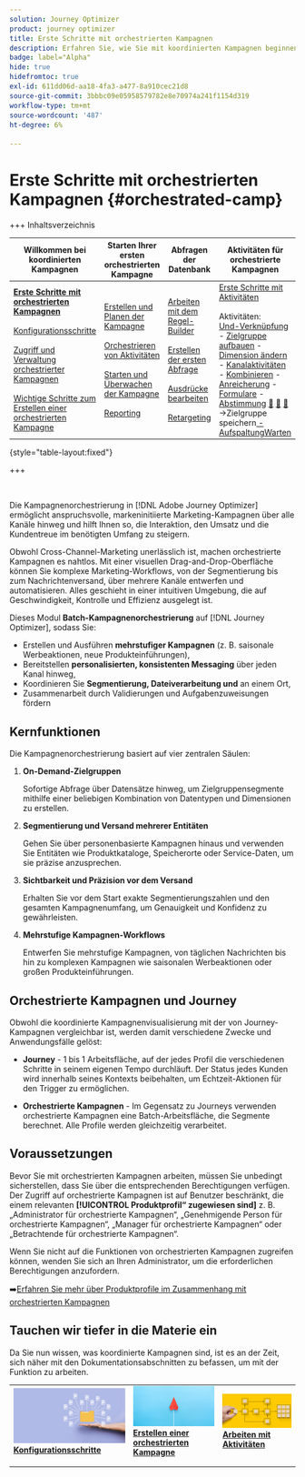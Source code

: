 ```yaml
---
solution: Journey Optimizer
product: journey optimizer
title: Erste Schritte mit orchestrierten Kampagnen
description: Erfahren Sie, wie Sie mit koordinierten Kampagnen beginnen
badge: label="Alpha"
hide: true
hidefromtoc: true
exl-id: 611dd06d-aa18-4fa3-a477-8a910cec21d8
source-git-commit: 3bbbc09e05958579782e8e70974a241f1154d319
workflow-type: tm+mt
source-wordcount: '487'
ht-degree: 6%

---
```


# Erste Schritte mit orchestrierten Kampagnen {#orchestrated-camp}

+++ Inhaltsverzeichnis

| Willkommen bei koordinierten Kampagnen | Starten Ihrer ersten orchestrierten Kampagne | Abfragen der Datenbank | Aktivitäten für orchestrierte Kampagnen |
|---|---|---|---|
| <b>[Erste Schritte mit orchestrierten Kampagnen](gs-orchestrated-campaigns.md)</b><br/><br/>[Konfigurationsschritte](configuration-steps.md)<br/><br/>[Zugriff und Verwaltung orchestrierter Kampagnen](access-manage-orchestrated-campaigns.md)<br/><br/>[Wichtige Schritte zum Erstellen einer orchestrierten Kampagne](gs-campaign-creation.md) | [Erstellen und Planen der Kampagne](create-orchestrated-campaign.md)<br/><br/>[Orchestrieren von Aktivitäten](orchestrate-activities.md)<br/><br/>[ Starten und Überwachen der Kampagne](start-monitor-campaigns.md)<br/><br/>[Reporting](reporting-campaigns.md) | [Arbeiten mit dem Regel-Builder](orchestrated-rule-builder.md)<br/><br/>[Erstellen der ersten Abfrage](build-query.md)<br/><br/>[Ausdrücke bearbeiten](edit-expressions.md)<br/><br/>[Retargeting](retarget.md) | [Erste Schritte mit Aktivitäten](activities/about-activities.md)<br/><br/>Aktivitäten:<br/>[Und-Verknüpfung](activities/and-join.md) - [Zielgruppe aufbauen](activities/build-audience.md) - [Dimension ändern](activities/change-dimension.md) - [Kanalaktivitäten](activities/channels.md) - [Kombinieren](activities/combine.md) - [Anreicherung](activities/deduplication.md) - [Formulare](activities/enrichment.md) - [Abstimmung](activities/fork.md) [&#128279;](activities/reconciliation.md) [&#128279;](activities/save-audience.md) [&#128279;](activities/split.md) ->Zielgruppe speichern[ -AufspaltungWarten](activities/wait.md) |

{style="table-layout:fixed"}

+++

<br/>

Die Kampagnenorchestrierung in [!DNL Adobe Journey Optimizer] ermöglicht anspruchsvolle, markeninitiierte Marketing-Kampagnen über alle Kanäle hinweg und hilft Ihnen so, die Interaktion, den Umsatz und die Kundentreue im benötigten Umfang zu steigern.

Obwohl Cross-Channel-Marketing unerlässlich ist, machen orchestrierte Kampagnen es nahtlos. Mit einer visuellen Drag-and-Drop-Oberfläche können Sie komplexe Marketing-Workflows, von der Segmentierung bis zum Nachrichtenversand, über mehrere Kanäle entwerfen und automatisieren. Alles geschieht in einer intuitiven Umgebung, die auf Geschwindigkeit, Kontrolle und Effizienz ausgelegt ist.

Dieses Modul **Batch-Kampagnenorchestrierung** auf [!DNL Journey Optimizer], sodass Sie:

* Erstellen und Ausführen **mehrstufiger Kampagnen** (z. B. saisonale Werbeaktionen, neue Produkteinführungen),
* Bereitstellen **personalisierten, konsistenten Messaging** über jeden Kanal hinweg,
* Koordinieren Sie **Segmentierung, Dateiverarbeitung und** an einem Ort,
* Zusammenarbeit durch Validierungen und Aufgabenzuweisungen fördern

## Kernfunktionen

Die Kampagnenorchestrierung basiert auf vier zentralen Säulen:

1. **On-Demand-Zielgruppen**

   Sofortige Abfrage über Datensätze hinweg, um Zielgruppensegmente mithilfe einer beliebigen Kombination von Datentypen und Dimensionen zu erstellen.

1. **Segmentierung und Versand mehrerer Entitäten**

   Gehen Sie über personenbasierte Kampagnen hinaus und verwenden Sie Entitäten wie Produktkataloge, Speicherorte oder Service-Daten, um sie präzise anzusprechen.

1. **Sichtbarkeit und Präzision vor dem Versand**

   Erhalten Sie vor dem Start exakte Segmentierungszahlen und den gesamten Kampagnenumfang, um Genauigkeit und Konfidenz zu gewährleisten.

1. **Mehrstufige Kampagnen-Workflows**

   Entwerfen Sie mehrstufige Kampagnen, von täglichen Nachrichten bis hin zu komplexen Kampagnen wie saisonalen Werbeaktionen oder großen Produkteinführungen.

## Orchestrierte Kampagnen und Journey

Obwohl die koordinierte Kampagnenvisualisierung mit der von Journey-Kampagnen vergleichbar ist, werden damit verschiedene Zwecke und Anwendungsfälle gelöst:

* **Journey** - 1 bis 1 Arbeitsfläche, auf der jedes Profil die verschiedenen Schritte in seinem eigenen Tempo durchläuft. Der Status jedes Kunden wird innerhalb seines Kontexts beibehalten, um Echtzeit-Aktionen für den Trigger zu ermöglichen.

* **Orchestrierte Kampagnen** - Im Gegensatz zu Journeys verwenden orchestrierte Kampagnen eine Batch-Arbeitsfläche, die Segmente berechnet. Alle Profile werden gleichzeitig verarbeitet.

## Voraussetzungen

Bevor Sie mit orchestrierten Kampagnen arbeiten, müssen Sie unbedingt sicherstellen, dass Sie über die entsprechenden Berechtigungen verfügen. Der Zugriff auf orchestrierte Kampagnen ist auf Benutzer beschränkt, die einem relevanten **[!UICONTROL Produktprofil“ zugewiesen sind]** z. B. „Administrator für orchestrierte Kampagnen“, „Genehmigende Person für orchestrierte Kampagnen“, „Manager für orchestrierte Kampagnen“ oder „Betrachtende für orchestrierte Kampagnen“.

Wenn Sie nicht auf die Funktionen von orchestrierten Kampagnen zugreifen können, wenden Sie sich an Ihren Administrator, um die erforderlichen Berechtigungen anzufordern.

➡️[Erfahren Sie mehr über Produktprofile im Zusammenhang mit orchestrierten Kampagnen](../administration/ootb-product-profiles.md)

## Tauchen wir tiefer in die Materie ein

Da Sie nun wissen, was koordinierte Kampagnen sind, ist es an der Zeit, sich näher mit den Dokumentationsabschnitten zu befassen, um mit der Funktion zu arbeiten.

<table style="table-layout:fixed"><tr style="border: 0;">
<td>
<a href="gs-campaign-creation.md">
<img alt="Zugriff auf Workflows und deren Verwaltung" src="assets/do-not-localize/workflow-access.jpeg">
</a>
<div>
<a href="gs-campaign-creation.md"><strong>Konfigurationsschritte</strong></a>
</div>
<p>
</td>
<td>
<a href="create-orchestrated-campaign.md">
<img alt="Lead" src="assets/do-not-localize/workflow-create.jpeg">
</a>
<div><a href="create-orchestrated-campaign.md"><strong>Erstellen einer orchestrierten Kampagne</strong>
</div>
<p>
</td>
<td>
<a href="activities/about-activities.md">
<img alt="Gelegentlich" src="assets/do-not-localize/workflow-activities.jpeg">
</a>
<div>
<a href="activities/about-activities.md"><strong>Arbeiten mit Aktivitäten</strong></a>
</div>
<p></td>
</tr></table>
